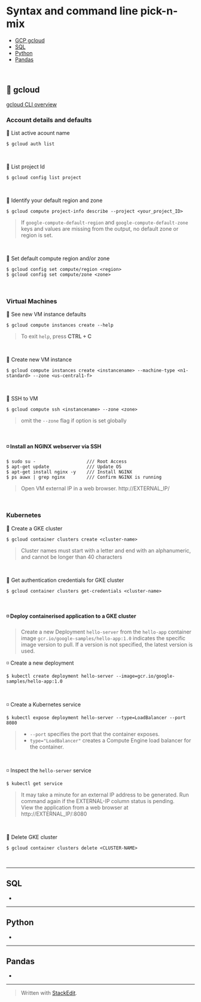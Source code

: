 # Syntax and command line pick-n-mix

* [GCP gcloud](#gcloud)
* [SQL](#SQL)
* [Python](#python)
* [Pandas](#pandas)
<br>

## :large_orange_diamond: gcloud

[gcloud CLI overview](https://cloud.google.com/sdk/gcloud)

### Account details and defaults
:small_orange_diamond:
List active acount name
```shell
$ gcloud auth list
```
<br>

:small_orange_diamond:
List project Id
```shell
$ gcloud config list project
```
<br>

:small_orange_diamond:
Identify your default region and zone
```shell
$ gcloud compute project-info describe --project <your_project_ID>
```
> If `google-compute-default-region` and `google-compute-default-zone` keys and values are missing from the output, no default zone or region is set.
<br>

:small_orange_diamond:
Set default compute region and/or zone
```shell
$ gcloud config set compute/region <region>
$ gcloud config set compute/zone <zone>
```
<br>

### Virtual Machines
:small_orange_diamond:
See new VM instance defaults
```shell
$ gcloud compute instances create --help
```
> To exit `help`, press **CTRL + C**
<br>

:small_orange_diamond:
Create new VM instance
```shell
$ gcloud compute instances create <instancename> --machine-type <n1-standard> --zone <us-central1-f>
```
<br>

:small_orange_diamond:
SSH to VM
```shell
$ gcloud compute ssh <instancename> --zone <zone>
```
> omit the `--zone` flag if option is set globally
<br>

#### :white_medium_small_square: Install an NGINX webserver via SSH

```shell
$ sudo su -                   /// Root Access
$ apt-get update              /// Update OS
$ apt-get install nginx -y    /// Install NGINX
$ ps auwx | grep nginx        /// Confirm NGINX is running
```
> Open VM external IP in a web browser.
> http://EXTERNAL_IP/
<br>

### Kubernetes

:small_orange_diamond:
Create a GKE cluster
```shell
$ gcloud container clusters create <cluster-name>
```
> Cluster names must start with a letter and end with an alphanumeric, and cannot be longer than 40 characters
<br>

:small_orange_diamond:
Get authentication credentials for GKE cluster
```shell
$ gcloud container clusters get-credentials <cluster-name>
```
<br>

#### :white_medium_small_square: Deploy containerised application to a GKE cluster

> Create a new Deployment `hello-server` from the `hello-app` container image
> `gcr.io/google-samples/hello-app:1.0` indicates the specific image version to pull. If a version is not specified, the latest version is used.

:white_medium_small_square:
Create a new deployment
```shell
$ kubectl create deployment hello-server --image=gcr.io/google-samples/hello-app:1.0
```
<br>

:white_medium_small_square:
Create a Kubernetes service
```shell
$ kubectl expose deployment hello-server --type=LoadBalancer --port 8080
```
> * `--port` specifies the port that the container exposes.<br>
> * `type="LoadBalancer"` creates a Compute Engine load balancer for the container.
<br>

:white_medium_small_square:
Inspect the `hello-server` service
```shell
$ kubectl get service
```
> It may take a minute for an external IP address to be generated. Run command again if the EXTERNAL-IP column status is pending. <br>
> View the application from a web browser at http://EXTERNAL_IP/:8080
<br>

:small_orange_diamond:
Delete GKE cluster
```shell
$ gcloud container clusters delete <CLUSTER-NAME>
```
<br>


---

## SQL
*
---

## Python
*
---
## Pandas
*
---

> Written with [StackEdit](https://stackedit.io/).
